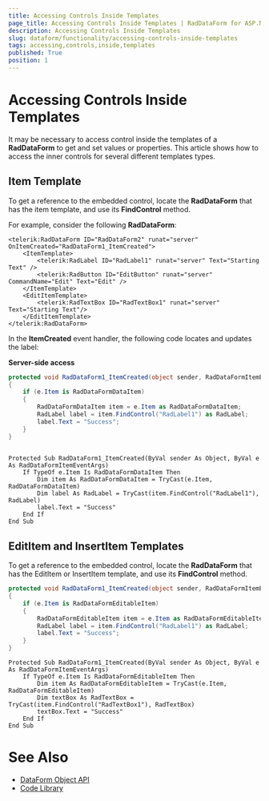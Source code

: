 ```yaml
---
title: Accessing Controls Inside Templates
page_title: Accessing Controls Inside Templates | RadDataForm for ASP.NET AJAX Documentation
description: Accessing Controls Inside Templates
slug: dataform/functionality/accessing-controls-inside-templates
tags: accessing,controls,inside,templates
published: True
position: 1
---
```


# Accessing Controls Inside Templates
It may be necessary to access control inside the templates of a **RadDataForm** to get and set values or properties. This article shows how to access the inner controls for several different templates types.

## Item Template

To get a reference to the embedded control, locate the **RadDataForm** that has the item template, and use its **FindControl** method.

For example, consider the following **RadDataForm**:

````ASPNET
<telerik:RadDataForm ID="RadDataForm2" runat="server" OnItemCreated="RadDataForm1_ItemCreated">
    <ItemTemplate>
        <telerik:RadLabel ID="RadLabel1" runat="server" Text="Starting Text" />
        <telerik:RadButton ID="EditButton" runat="server" CommandName="Edit" Text="Edit" />
    </ItemTemplate>
    <EditItemTemplate>
        <telerik:RadTextBox ID="RadTextBox1" runat="server" Text="Starting Text"/>
    </EditItemTemplate>
</telerik:RadDataForm>
````

In the **ItemCreated** event handler, the following code locates and updates the label:

**Server-side access**
````C#
protected void RadDataForm1_ItemCreated(object sender, RadDataFormItemEventArgs e)
{
    if (e.Item is RadDataFormDataItem)
    {
        RadDataFormDataItem item = e.Item as RadDataFormDataItem;
        RadLabel label = item.FindControl("RadLabel1") as RadLabel;
        label.Text = "Success";
    }
}
	
````
````VB.NET
Protected Sub RadDataForm1_ItemCreated(ByVal sender As Object, ByVal e As RadDataFormItemEventArgs)
    If TypeOf e.Item Is RadDataFormDataItem Then
        Dim item As RadDataFormDataItem = TryCast(e.Item, RadDataFormDataItem)
        Dim label As RadLabel = TryCast(item.FindControl("RadLabel1"), RadLabel)
        label.Text = "Success"
    End If
End Sub
````

## EditItem and InsertItem Templates

To get a reference to the embedded control, locate the **RadDataForm** that has the EditItem or InsertItem template, and use its **FindControl** method.

````C#
protected void RadDataForm1_ItemCreated(object sender, RadDataFormItemEventArgs e)
{
    if (e.Item is RadDataFormEditableItem)
    {
        RadDataFormEditableItem item = e.Item as RadDataFormEditableItem;
        RadLabel label = item.FindControl("RadLabel1") as RadLabel;
        label.Text = "Success";
    }
}
````
````VB.NET
Protected Sub RadDataForm1_ItemCreated(ByVal sender As Object, ByVal e As RadDataFormItemEventArgs)
    If TypeOf e.Item Is RadDataFormEditableItem Then
        Dim item As RadDataFormEditableItem = TryCast(e.Item, RadDataFormEditableItem)
        Dim textBox As RadTextBox = TryCast(item.FindControl("RadTextBox1"), RadTextBox)
        textBox.Text = "Success"
    End If
End Sub
````

# See Also

 * [DataForm Object API](https://docs.telerik.com/devtools/aspnet-ajax/controls/dataform/server-side-programming/dataform-object)
 * [Code Library](https://www.telerik.com/support/code-library/accessing-controls-in-dataform)
